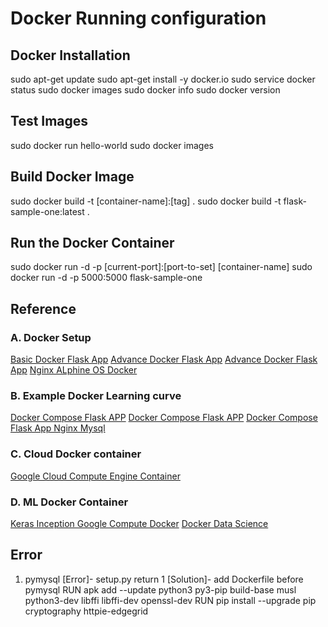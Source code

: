 # Docker Running configuration

## Docker Installation
sudo apt-get update
sudo apt-get install -y docker.io
sudo service docker status
sudo docker images
sudo docker info
sudo docker version

## Test Images
sudo docker run hello-world
sudo docker images

## Build Docker Image
sudo docker build -t [container-name]:[tag] .
sudo docker build -t flask-sample-one:latest .

## Run the Docker Container
sudo docker run -d -p [current-port]:[port-to-set] [container-name]
sudo docker run -d -p 5000:5000 flask-sample-one

## Reference
### A. Docker Setup
[Basic Docker Flask App](http://containertutorials.com/docker-compose/flask-simple-app.html)
[Advance Docker Flask App](https://blog.miguelgrinberg.com/post/the-flask-mega-tutorial-part-xix-deployment-on-docker-containers)
[Advance Docker Flask App](http://containertutorials.com/py/docker-py.html)
[Nginx ALphine OS Docker](https://github.com/jazzdd86/alpine-flask)

### B. Example Docker Learning curve
[Docker Compose Flask APP](https://github.com/stavshamir/docker-tutorial)
[Docker Compose Flask APP](https://runnable.com/docker/python/docker-compose-with-flask-apps)
[Docker Compose Flask App Nginx Mysql](https://github.com/rajdeepd/orchestrating-docker)


### C. Cloud Docker container 
[Google Cloud Compute Engine Container](https://cloudplatform.googleblog.com/2017/11/introducing-an-easy-way-to-deploy-containers-on-Google-Compute-Engine-virtual-machines.html)

### D. ML Docker Container
[Keras Inception Google Compute Docker](https://blog.murraycole.com/2017/01/22/keras-inception-v3-on-google-compute-engine/)
[Docker Data Science](https://towardsdatascience.com/whats-after-setting-up-a-gcp-computing-instance-running-a-custom-docker-container-with-tensorflow-eb0f077983c6)

## Error
1. pymysql 
[Error]-
setup.py return 1 
[Solution]- add Dockerfile before pymysql 
RUN apk add --update python3 py3-pip build-base musl python3-dev libffi libffi-dev openssl-dev
RUN pip install --upgrade pip cryptography httpie-edgegrid

